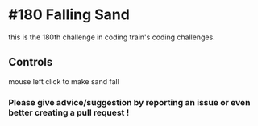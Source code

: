 # #180 Falling Sand

this is the 180th challenge in coding train's coding challenges.

## Controls

mouse left click to make sand fall

### Please give advice/suggestion by reporting an issue or even better creating a pull request !
